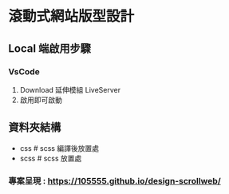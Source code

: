 # 滾動式網站版型設計

## Local 端啟用步驟
### VsCode
1. Download 延伸模組 LiveServer
2. 啟用即可啟動 

## 資料夾結構
  - css # scss 編譯後放置處
  - scss # scss 放置處

### 專案呈現 : <https://105555.github.io/design-scrollweb/>
